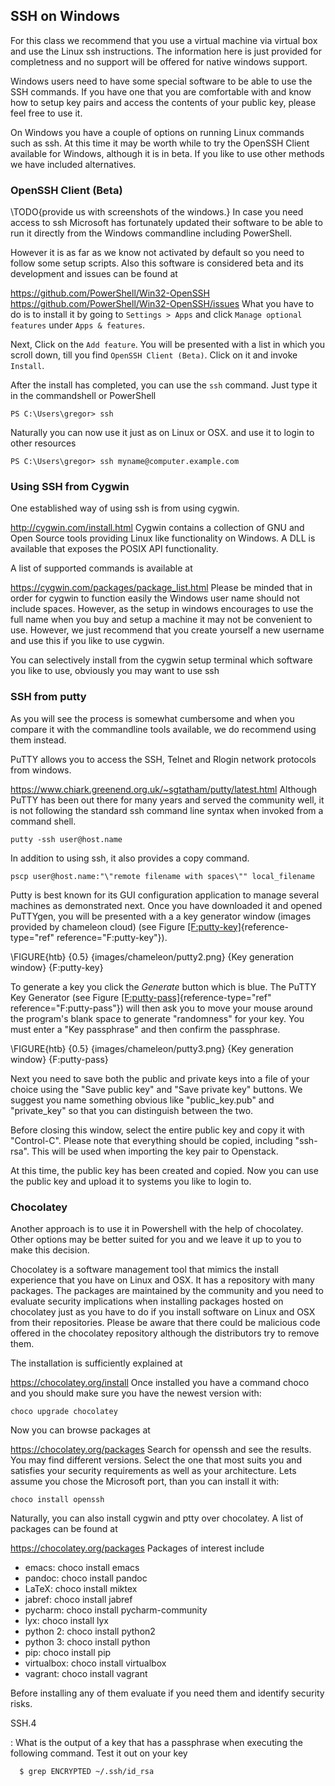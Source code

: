 
SSH on Windows
--------------

For this class we recommend that you use a virtual machine via virtual
box and use the Linux ssh instructions. The information here is just
provided for completness and no support will be offered for native
windows support.

Windows users need to have some special software to be able to use the
SSH commands. If you have one that you are comfortable with and know how
to setup key pairs and access the contents of your public key, please
feel free to use it.

On Windows you have a couple of options on running Linux commands such
as ssh. At this time it may be worth while to try the OpenSSH Client
available for Windows, although it is in beta. If you like to use other
methods we have included alternatives.

### OpenSSH Client (Beta)

\TODO{provide us with screenshots of the  windows.}
In case you need access to ssh Microsoft has fortunately updated their
software to be able to run it directly from the Windows commandline
including PowerShell.

However it is as far as we know not activated by default so you need to
follow some setup scripts. Also this software is considered beta and its
development and issues can be found at

<https://github.com/PowerShell/Win32-OpenSSH>
<https://github.com/PowerShell/Win32-OpenSSH/issues>
What you have to do is to install it by going to `Settings > Apps` and
click `Manage optional features` under `Apps & features`.

Next, Click on the `Add feature`. You will be presented with a list in
which you scroll down, till you find `OpenSSH Client (Beta)`. Click on
it and invoke `Install`.

After the install has completed, you can use the `ssh` command. Just
type it in the commandshell or PowerShell

    PS C:\Users\gregor> ssh

Naturally you can now use it just as on Linux or OSX. and use it to
login to other resources

    PS C:\Users\gregor> ssh myname@computer.example.com

### Using SSH from Cygwin

One established way of using ssh is from using cygwin.

<http://cygwin.com/install.html>
Cygwin contains a collection of GNU and Open Source tools providing
Linux like functionality on Windows. A DLL is available that exposes the
POSIX API functionality.

A list of supported commands is available at

<https://cygwin.com/packages/package_list.html>
Please be minded that in order for cygwin to function easily the Windows
user name should not include spaces. However, as the setup in windows
encourages to use the full name when you buy and setup a machine it may
not be convenient to use. However, we just recommend that you create
yourself a new username and use this if you like to use cygwin.

You can selectively install from the cygwin setup terminal which
software you like to use, obviously you may want to use ssh

### SSH from putty

As you will see the process is somewhat cumbersome and when you compare
it with the commandline tools available, we do recommend using them
instead.

PuTTY allows you to access the SSH, Telnet and Rlogin network protocols
from windows.

<https://www.chiark.greenend.org.uk/~sgtatham/putty/latest.html>
Although PuTTY has been out there for many years and served the
community well, it is not following the standard ssh command line syntax
when invoked from a command shell.

    putty -ssh user@host.name

In addition to using ssh, it also provides a copy command.

    pscp user@host.name:"\"remote filename with spaces\"" local_filename

Putty is best known for its GUI configuration application to manage
several machines as demonstrated next. Once you have downloaded it and
opened PuTTYgen, you will be presented with a a key generator window
(images provided by chameleon cloud) (see
Figure [\[F:putty-key\]](#F:putty-key){reference-type="ref"
reference="F:putty-key"}).

\FIGURE{htb} 
       {0.5}
       {images/chameleon/putty2.png}
       {Key generation window}
       {F:putty-key}

To generate a key you click the *Generate* button which is blue. The
PuTTY Key Generator (see
Figure [\[F:putty-pass\]](#F:putty-pass){reference-type="ref"
reference="F:putty-pass"}) will then ask you to move your mouse around
the program's blank space to generate "randomness" for your key. You
must enter a "Key passphrase" and then confirm the passphrase.

\FIGURE{htb} 
       {0.5}
       {images/chameleon/putty3.png}
       {Key generation window}
       {F:putty-pass}

Next you need to save both the public and private keys into a file of
your choice using the "Save public key" and "Save private key" buttons.
We suggest you name something obvious like "public_key.pub" and
"private_key" so that you can distinguish between the two.

Before closing this window, select the entire public key and copy it
with "Control-C". Please note that everything should be copied,
including "ssh-rsa". This will be used when importing the key pair to
Openstack.

At this time, the public key has been created and copied. Now you can
use the public key and upload it to systems you like to login to.

### Chocolatey

Another approach is to use it in Powershell with the help of chocolatey.
Other options may be better suited for you and we leave it up to you to
make this decision.

Chocolatey is a software management tool that mimics the install
experience that you have on Linux and OSX. It has a repository with many
packages. The packages are maintained by the community and you need to
evaluate security implications when installing packages hosted on
chocolatey just as you have to do if you install software on Linux and
OSX from their repositories. Please be aware that there could be
malicious code offered in the chocolatey repository although the
distributors try to remove them.

The installation is sufficiently explained at

<https://chocolatey.org/install>
Once installed you have a command choco and you should make sure you
have the newest version with:

    choco upgrade chocolatey

Now you can browse packages at

<https://chocolatey.org/packages>
Search for openssh and see the results. You may find different versions.
Select the one that most suits you and satisfies your security
requirements as well as your architecture. Lets assume you chose the
Microsoft port, than you can install it with:

    choco install openssh

Naturally, you can also install cygwin and ptty over chocolatey. A list
of packages can be found at

<https://chocolatey.org/packages>
Packages of interest include

-   emacs: choco install emacs
-   pandoc: choco install pandoc
-   LaTeX: choco install miktex
-   jabref: choco install jabref
-   pycharm: choco install pycharm-community
-   lyx: choco install lyx
-   python 2: choco install python2
-   python 3: choco install python
-   pip: choco install pip
-   virtualbox: choco install virtualbox
-   vagrant: choco install vagrant

Before installing any of them evaluate if you need them and identify
security risks.



SSH.4

: What is the output of a key that has a passphrase when executing the
  following command. Test it out on your key

      $ grep ENCRYPTED ~/.ssh/id_rsa
